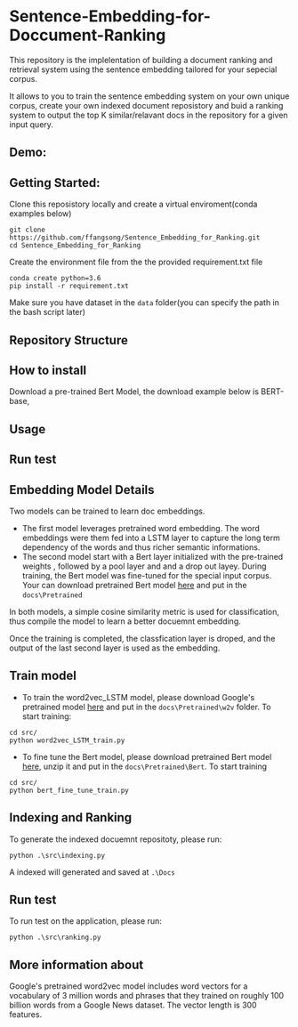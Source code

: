 # Sentence-Embedding-for-Doccument-Ranking
This repository is the implelentation of building a document ranking and retrieval system using the sentence embedding tailored for your sepecial corpus. 

It allows to you to train the sentence embedding system on your own unique corpus, create your own indexed document reposistory and buid a ranking system to  output the top K similar/relavant docs in the repository for a given input query.


## Demo:



## Getting Started:
Clone this reposistory locally and create a virtual enviroment(conda examples below)
```
git clone https://github.com/ffangsong/Sentence_Embedding_for_Ranking.git
cd Sentence_Embedding_for_Ranking
```

Create the environment file from the the provided requirement.txt file

    conda create python=3.6
    pip install -r requirement.txt
    
Make sure you have dataset in the ```data``` folder(you can specify the path in the bash script later)    
## Repository Structure


## How to install
Download a pre-trained Bert Model, the download example below is BERT-base, 

## Usage

## Run test


## Embedding Model Details
Two models can be trained to learn doc embeddings. 
* The first model leverages pretrained word embedding. The word embeddings were them fed into a LSTM layer to capture the long term dependency of the words and thus richer semantic informations. 
* The second model start with a Bert layer initialized with the pre-trained weights , followed by a pool layer and  and a drop out layey. During training, the Bert model was fine-tuned for the special input corpus. Your can download pretrained Bert model [here](https://storage.googleapis.com/bert_models/2018_10_18/uncased_L-12_H-768_A-12.zip) and put in the ```docs\Pretrained```

In both models, a simple cosine similarity metric is used for classification, thus compile the model to learn a better docuemnt  embedding. 

Once the training is completed, the classfication layer is droped,  and the output of the last second layer is used as the embedding. 

## Train model
* To train the word2vec_LSTM model, please download Google's pretrained model [here](https://s3.amazonaws.com/dl4j-distribution/GoogleNews-vectors-negative300.bin.gz) and put in the ```docs\Pretrained\w2v``` folder. To start training:
```
cd src/
python word2vec_LSTM_train.py
```

* To fine tune the Bert model, please download pretrained Bert model [here](https://storage.googleapis.com/bert_models/2018_10_18/uncased_L-12_H-768_A-12.zip), unzip it and put in the ```docs\Pretrained\Bert```. To start training

```
cd src/
python bert_fine_tune_train.py
```


## Indexing and Ranking

To generate the indexed docuemnt repositoty, please run:
```
python .\src\indexing.py
```
A indexed will generated and saved at ``` .\Docs ```


## Run test

To run test on the application, please run:
```
python .\src\ranking.py
```




## More information about 
Google's pretrained word2vec model includes word vectors for a vocabulary of 3 million words and phrases that they trained on roughly 100 billion words from a Google News dataset. The vector length is 300 features.

